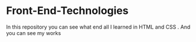 # Front-End-Technologies
In this repository you can see what end all I learned in HTML and CSS . And you can see my works
